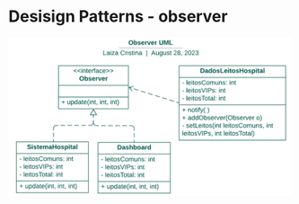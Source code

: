 <h1>Desisign Patterns - observer</h1>

![image](https://github.com/LaizaCristina/bertoti/blob/main/engenharia%20software%20III/design%20patterns/observer/image/observer-UML.png?raw=true)





